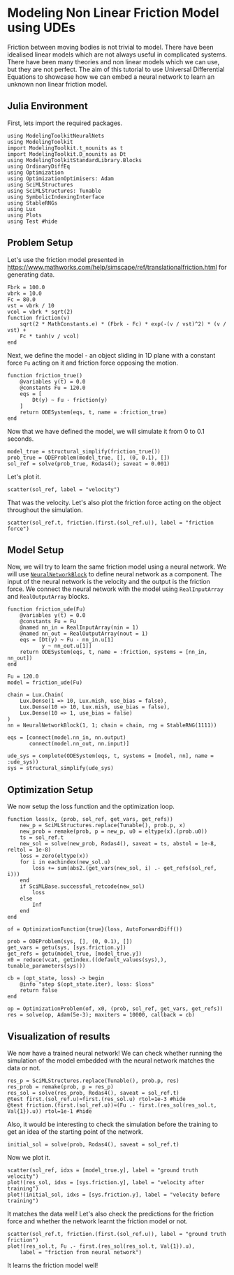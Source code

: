# Modeling Non Linear Friction Model using UDEs

Friction between moving bodies is not trivial to model. There have been idealised linear models which are not always useful in complicated systems. There have been many theories and non linear models which we can use, but they are not perfect. The aim of this tutorial to use Universal Differential Equations to showcase how we can embed a neural network to learn an unknown non linear friction model.

## Julia Environment

First, lets import the required packages.

```@example friction
using ModelingToolkitNeuralNets
using ModelingToolkit
import ModelingToolkit.t_nounits as t
import ModelingToolkit.D_nounits as Dt
using ModelingToolkitStandardLibrary.Blocks
using OrdinaryDiffEq
using Optimization
using OptimizationOptimisers: Adam
using SciMLStructures
using SciMLStructures: Tunable
using SymbolicIndexingInterface
using StableRNGs
using Lux
using Plots
using Test #hide
```

## Problem Setup

Let's use the friction model presented in https://www.mathworks.com/help/simscape/ref/translationalfriction.html for generating data.

```@example friction
Fbrk = 100.0
vbrk = 10.0
Fc = 80.0
vst = vbrk / 10
vcol = vbrk * sqrt(2)
function friction(v)
    sqrt(2 * MathConstants.e) * (Fbrk - Fc) * exp(-(v / vst)^2) * (v / vst) +
    Fc * tanh(v / vcol)
end
```

Next, we define the model - an object sliding in 1D plane with a constant force `Fu` acting on it and friction force opposing the motion.

```@example friction
function friction_true()
    @variables y(t) = 0.0
    @constants Fu = 120.0
    eqs = [
        Dt(y) ~ Fu - friction(y)
    ]
    return ODESystem(eqs, t, name = :friction_true)
end
```

Now that we have defined the model, we will simulate it from 0 to 0.1 seconds.

```@example friction
model_true = structural_simplify(friction_true())
prob_true = ODEProblem(model_true, [], (0, 0.1), [])
sol_ref = solve(prob_true, Rodas4(); saveat = 0.001)
```

Let's plot it.

```@example friction
scatter(sol_ref, label = "velocity")
```

That was the velocity. Let's also plot the friction force acting on the object throughout the simulation.

```@example friction
scatter(sol_ref.t, friction.(first.(sol_ref.u)), label = "friction force")
```

## Model Setup

Now, we will try to learn the same friction model using a neural network. We will use [`NeuralNetworkBlock`](@ref) to define neural network as a component. The input of the neural network is the velocity and the output is the friction force. We connect the neural network with the model using `RealInputArray` and `RealOutputArray` blocks.

```@example friction
function friction_ude(Fu)
    @variables y(t) = 0.0
    @constants Fu = Fu
    @named nn_in = RealInputArray(nin = 1)
    @named nn_out = RealOutputArray(nout = 1)
    eqs = [Dt(y) ~ Fu - nn_in.u[1]
           y ~ nn_out.u[1]]
    return ODESystem(eqs, t, name = :friction, systems = [nn_in, nn_out])
end

Fu = 120.0
model = friction_ude(Fu)

chain = Lux.Chain(
    Lux.Dense(1 => 10, Lux.mish, use_bias = false),
    Lux.Dense(10 => 10, Lux.mish, use_bias = false),
    Lux.Dense(10 => 1, use_bias = false)
)
nn = NeuralNetworkBlock(1, 1; chain = chain, rng = StableRNG(1111))

eqs = [connect(model.nn_in, nn.output)
       connect(model.nn_out, nn.input)]

ude_sys = complete(ODESystem(eqs, t, systems = [model, nn], name = :ude_sys))
sys = structural_simplify(ude_sys)
```

## Optimization Setup

We now setup the loss function and the optimization loop.

```@example friction
function loss(x, (prob, sol_ref, get_vars, get_refs))
    new_p = SciMLStructures.replace(Tunable(), prob.p, x)
    new_prob = remake(prob, p = new_p, u0 = eltype(x).(prob.u0))
    ts = sol_ref.t
    new_sol = solve(new_prob, Rodas4(), saveat = ts, abstol = 1e-8, reltol = 1e-8)
    loss = zero(eltype(x))
    for i in eachindex(new_sol.u)
        loss += sum(abs2.(get_vars(new_sol, i) .- get_refs(sol_ref, i)))
    end
    if SciMLBase.successful_retcode(new_sol)
        loss
    else
        Inf
    end
end

of = OptimizationFunction{true}(loss, AutoForwardDiff())

prob = ODEProblem(sys, [], (0, 0.1), [])
get_vars = getu(sys, [sys.friction.y])
get_refs = getu(model_true, [model_true.y])
x0 = reduce(vcat, getindex.((default_values(sys),), tunable_parameters(sys)))

cb = (opt_state, loss) -> begin
    @info "step $(opt_state.iter), loss: $loss"
    return false
end

op = OptimizationProblem(of, x0, (prob, sol_ref, get_vars, get_refs))
res = solve(op, Adam(5e-3); maxiters = 10000, callback = cb)
```

## Visualization of results

We now have a trained neural network! We can check whether running the simulation of the model embedded with the neural network matches the data or not.

```@example friction
res_p = SciMLStructures.replace(Tunable(), prob.p, res)
res_prob = remake(prob, p = res_p)
res_sol = solve(res_prob, Rodas4(), saveat = sol_ref.t)
@test first.(sol_ref.u)≈first.(res_sol.u) rtol=1e-3 #hide
@test friction.(first.(sol_ref.u))≈(Fu .- first.(res_sol(res_sol.t, Val{1}).u)) rtol=1e-1 #hide
```

Also, it would be interesting to check the simulation before the training to get an idea of the starting point of the network.

```@example friction
initial_sol = solve(prob, Rodas4(), saveat = sol_ref.t)
```

Now we plot it.

```@example friction
scatter(sol_ref, idxs = [model_true.y], label = "ground truth velocity")
plot!(res_sol, idxs = [sys.friction.y], label = "velocity after training")
plot!(initial_sol, idxs = [sys.friction.y], label = "velocity before training")
```

It matches the data well! Let's also check the predictions for the friction force and whether the network learnt the friction model or not.

```@example friction
scatter(sol_ref.t, friction.(first.(sol_ref.u)), label = "ground truth friction")
plot!(res_sol.t, Fu .- first.(res_sol(res_sol.t, Val{1}).u),
    label = "friction from neural network")
```

It learns the friction model well!
